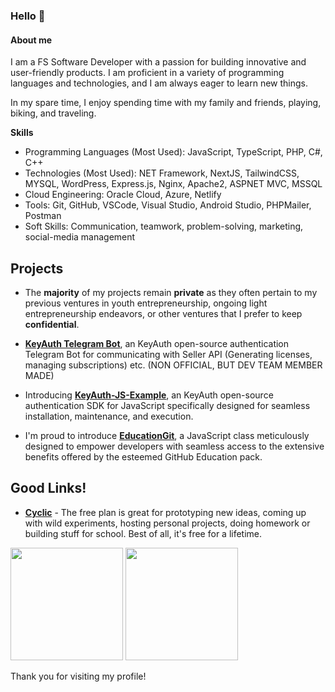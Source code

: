 ### Hello 👋


#### **About me**

I am a FS Software Developer with a passion for building innovative and user-friendly products. I am proficient in a variety of programming languages and technologies, and I am always eager to learn new things.

In my spare time, I enjoy spending time with my family and friends, playing, biking, and traveling.

**Skills**

- Programming Languages (Most Used): JavaScript, TypeScript, PHP, C#, C++
- Technologies (Most Used): NET Framework, NextJS, TailwindCSS, MYSQL, WordPress, Express.js, Nginx, Apache2, ASPNET MVC, MSSQL
- Cloud Engineering: Oracle Cloud, Azure, Netlify
- Tools: Git, GitHub, VSCode, Visual Studio, Android Studio, PHPMailer, Postman
- Soft Skills: Communication, teamwork, problem-solving, marketing, social-media management

## Projects

- The **majority** of my projects remain **private** as they often pertain to my previous ventures in youth entrepreneurship, ongoing light entrepreneurship endeavors, or other ventures that I prefer to keep **confidential**.

* **[KeyAuth Telegram Bot](https://github.com/mazkdevf/keyauth-telegram-bot/)**, an KeyAuth open-source authentication Telegram Bot for communicating with Seller API (Generating licenses, managing subscriptions) etc. (NON OFFICIAL, BUT DEV TEAM MEMBER MADE)

* Introducing **[KeyAuth-JS-Example](https://github.com/mazkdevf/KeyAuth-JS-Example)**, an KeyAuth open-source authentication SDK for JavaScript specifically designed for seamless installation, maintenance, and execution. 

* I'm proud to introduce **[EducationGit](https://github.com/mazkdevf/EducationGit)**, a JavaScript class meticulously designed to empower developers with seamless access to the extensive benefits offered by the esteemed GitHub Education pack.

## Good Links!
- **[Cyclic](https://app.cyclic.sh/#/join/mazkdevf)** - The free plan is great for prototyping new ideas, coming up with wild experiments, hosting personal projects, doing homework or building stuff for school. Best of all, it's free for a lifetime.

<p>
  <img height="180em" src="https://github-readme-stats.vercel.app/api?username=mazkdevf&show_icons=true&hide_border=true&&count_private=true&include_all_commits=true&custom_title=mazkdevf%27s%20Github%20Statistics&theme=github_dark" />
  <img height="180em" src="https://github-readme-stats.vercel.app/api/top-langs/?username=mazkdevf&exclude_repo=KNN-Image-Classification&show_icons=true&hide_border=true&layout=compact&langs_count=8&theme=github_dark"/>
</p>

Thank you for visiting my profile!
